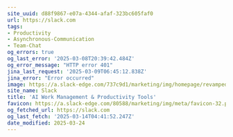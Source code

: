 ```yaml
---
site_uuid: d88f9867-e07a-4344-afaf-323bc605faf0
url: https://slack.com
tags:
- Productivity
- Asynchronous-Communication
- Team-Chat
og_errors: true
og_last_error: '2025-03-08T20:39:42.484Z'
og_error_message: "HTTP error 401"
jina_last_request: '2025-03-09T06:45:12.838Z'
jina_error: "Error occurred"
image: https://a.slack-edge.com/737c9d1/marketing/img/homepage/revamped-24/unfurl/hp-revamp-unfurl.en-GB.jpg
site_name: Slack
title: 'AI Work Management & Productivity Tools'
favicon: https://a.slack-edge.com/80588/marketing/img/meta/favicon-32.png
og_fetched_url: https://slack.com
og_last_fetch: '2025-03-14T04:41:52.247Z'
date_modified: 2025-03-24
---
```




